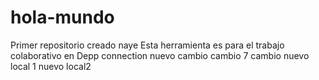 # hola-mundo
Primer repositorio creado naye
Esta herramienta es para el trabajo colaborativo en Depp connection
nuevo cambio
cambio 7
cambio nuevo local 1
nuevo local2
